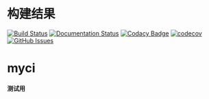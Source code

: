 # 构建结果
[![Build Status](https://travis-ci.org/sighttviewliu/myci.svg?branch=master)](https://travis-ci.org/sighttviewliu/myci)
[![Documentation Status](https://readthedocs.org/projects/myci/badge/?version=latest)](http://myci.readthedocs.io/en/latest/?badge=latest)
[![Codacy Badge](https://api.codacy.com/project/badge/Grade/826d55ac1fde4479976754a3a5f9a547)](https://www.codacy.com/app/sighttviewliu/myci?utm_source=github.com&amp;utm_medium=referral&amp;utm_content=sighttviewliu/myci&amp;utm_campaign=Badge_Grade)
[![codecov](https://codecov.io/gh/sighttviewliu/myci/branch/master/graph/badge.svg)](https://codecov.io/gh/sighttviewliu/myci)
[![GitHub Issues](https://img.shields.io/github/issues-raw/myci/myci.svg)](https://github.com/sighttviewliu/myci/issues)
# myci
#### 测试用
